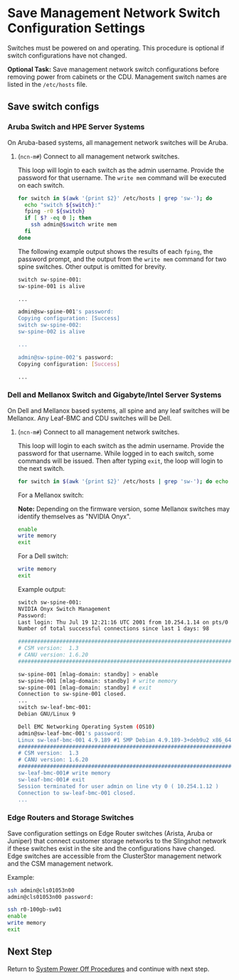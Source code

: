 # Save Management Network Switch Configuration Settings

Switches must be powered on and operating. This procedure is optional if switch configurations have not changed.

**Optional Task:** Save management network switch configurations before removing power from cabinets or the CDU. Management switch names are listed in the `/etc/hosts` file.

## Save switch configs

### Aruba Switch and HPE Server Systems

On Aruba-based systems, all management network switches will be Aruba.

1. (`ncn-m#`) Connect to all management network switches.

   This loop will login to each switch as the admin username. Provide the password for that
   username. The `write mem` command will be executed on each switch.

   ```bash
   for switch in $(awk '{print $2}' /etc/hosts | grep 'sw-'); do
     echo "switch ${switch}:"
     fping -r0 ${switch}
     if [ $? -eq 0 ]; then
       ssh admin@$switch write mem
     fi
   done
   ```

   The following example output shows the results of each `fping`, the password prompt, and the
   output from the `write mem` command for two spine switches. Other output is omitted for brevity.

   ```bash
   switch sw-spine-001:
   sw-spine-001 is alive

   ...

   admin@sw-spine-001's password:
   Copying configuration: [Success]
   switch sw-spine-002:
   sw-spine-002 is alive

   ...

   admin@sw-spine-002's password:
   Copying configuration: [Success]

   ...
    ```

### Dell and Mellanox Switch and Gigabyte/Intel Server Systems

On Dell and Mellanox based systems, all spine and any leaf switches will be Mellanox. Any Leaf-BMC and CDU switches will be Dell.

1. (`ncn-m#`) Connect to all management network switches.

   This loop will login to each switch as the admin username. Provide the password for that username. While logged in to each switch, some commands will be issued.  Then after typing `exit`, the loop will login to the next switch.

    ```bash
    for switch in $(awk '{print $2}' /etc/hosts | grep 'sw-'); do echo  "switch ${switch}:" ; ssh admin@$switch; done
    ```

   For a Mellanox switch:

   **Note:** Depending on the firmware version, some Mellanox switches may identify themselves as "NVIDIA Onyx".

   ```bash
   enable
   write memory
   exit
   ```

   For a Dell switch:

   ```bash
   write memory
   exit
   ```

   Example output:

   ```bash
   switch sw-spine-001:
   NVIDIA Onyx Switch Management
   Password: 
   Last login: Thu Jul 19 12:21:16 UTC 2001 from 10.254.1.14 on pts/0
   Number of total successful connections since last 1 days: 98

   ###############################################################################
   # CSM version:  1.3
   # CANU version: 1.6.20
   ###############################################################################

   sw-spine-001 [mlag-domain: standby] > enable
   sw-spine-001 [mlag-domain: standby] # write memory
   sw-spine-001 [mlag-domain: standby] # exit
   Connection to sw-spine-001 closed.
   ...
   switch sw-leaf-bmc-001:
   Debian GNU/Linux 9

   Dell EMC Networking Operating System (OS10)
   admin@sw-leaf-bmc-001's password: 
   Linux sw-leaf-bmc-001 4.9.189 #1 SMP Debian 4.9.189-3+deb9u2 x86_64
   ###############################################################################
   # CSM version:  1.3
   # CANU version: 1.6.20
   ###############################################################################
   sw-leaf-bmc-001# write memory
   sw-leaf-bmc-001# exit
   Session terminated for user admin on line vty 0 ( 10.254.1.12 )
   Connection to sw-leaf-bmc-001 closed.
   ...
   ```

### Edge Routers and Storage Switches

Save configuration settings on Edge Router switches (Arista, Aruba or Juniper) that connect customer storage networks to the Slingshot network if these switches exist in the site and the configurations have changed.
Edge switches are accessible from the ClusterStor management network and the CSM management network.

Example:

```bash
ssh admin@cls01053n00
admin@cls01053n00 password:

ssh r0-100gb-sw01
enable
write memory
exit
```

## Next Step

Return to [System Power Off Procedures](System_Power_Off_Procedures.md) and continue with next step.
